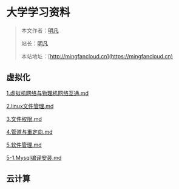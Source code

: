 # 大学学习资料

> 本文作者：[明凡]()
>
> 站长：[明凡]()
>
> 本站地址：[http://mingfancloud.cn](https://mingfancloud.cn)

## 虚拟化


[1.虚拟机网络与物理机网络互通.md](虚拟化/1.虚拟机网络与物理机网络互通.md)

[2.linux文件管理.md](虚拟化/2.linux文件管理.md)

[3.文件权限.md](虚拟化/3.文件权限.md)

[4.管道与重定向.md](虚拟化/4.管道与重定向.md)

[5.软件管理.md](虚拟化/5.软件管理.md)

[5-1.Mysql编译安装.md](虚拟化/5-1.Mysql编译安装.md)

## 云计算




